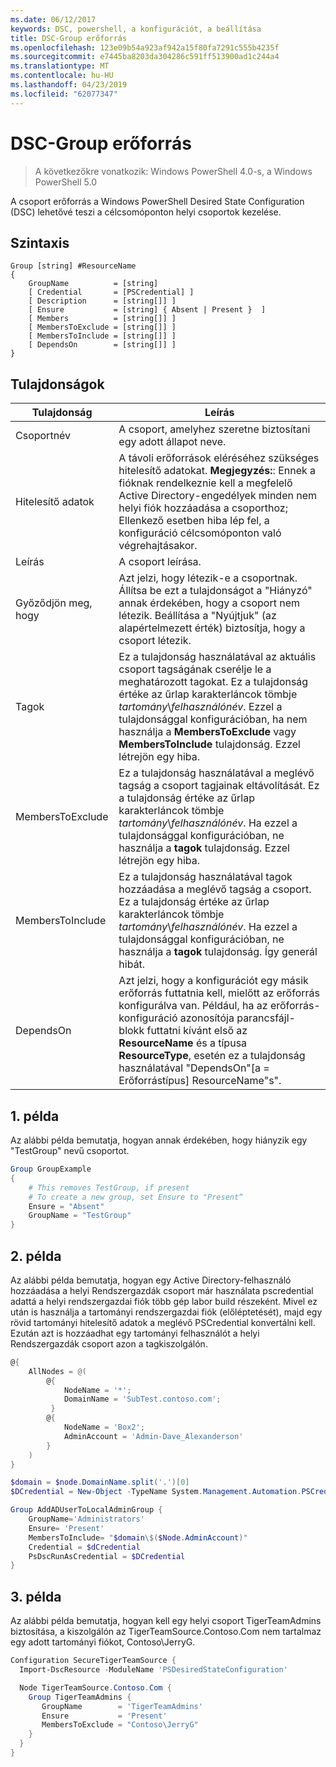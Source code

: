 ```yaml
---
ms.date: 06/12/2017
keywords: DSC, powershell, a konfigurációt, a beállítása
title: DSC-Group erőforrás
ms.openlocfilehash: 123e09b54a923af942a15f80fa7291c555b4235f
ms.sourcegitcommit: e7445ba8203da304286c591ff513900ad1c244a4
ms.translationtype: MT
ms.contentlocale: hu-HU
ms.lasthandoff: 04/23/2019
ms.locfileid: "62077347"
---
```

# <a name="dsc-group-resource"></a>DSC-Group erőforrás

> A következőkre vonatkozik: Windows PowerShell 4.0-s, a Windows PowerShell 5.0

A csoport erőforrás a Windows PowerShell Desired State Configuration (DSC) lehetővé teszi a célcsomóponton helyi csoportok kezelése.

## <a name="syntax"></a>Szintaxis

```
Group [string] #ResourceName
{
    GroupName          = [string]
    [ Credential       = [PSCredential] ]
    [ Description      = [string[]] ]
    [ Ensure           = [string] { Absent | Present }  ]
    [ Members          = [string[]] ]
    [ MembersToExclude = [string[]] ]
    [ MembersToInclude = [string[]] ]
    [ DependsOn        = [string[]] ]
}
```

## <a name="properties"></a>Tulajdonságok

|  Tulajdonság  |  Leírás   |
|---|---|
| Csoportnév| A csoport, amelyhez szeretne biztosítani egy adott állapot neve.|
| Hitelesítő adatok| A távoli erőforrások eléréséhez szükséges hitelesítő adatokat. **Megjegyzés:**: Ennek a fióknak rendelkeznie kell a megfelelő Active Directory-engedélyek minden nem helyi fiók hozzáadása a csoporthoz; Ellenkező esetben hiba lép fel, a konfiguráció célcsomóponton való végrehajtásakor.
| Leírás| A csoport leírása.|
| Győződjön meg, hogy| Azt jelzi, hogy létezik-e a csoportnak. Állítsa be ezt a tulajdonságot a "Hiányzó" annak érdekében, hogy a csoport nem létezik. Beállítása a "Nyújtjuk" (az alapértelmezett érték) biztosítja, hogy a csoport létezik.|
| Tagok| Ez a tulajdonság használatával az aktuális csoport tagságának cserélje le a meghatározott tagokat. Ez a tulajdonság értéke az űrlap karakterláncok tömbje *tartomány*\\*felhasználónév*. Ezzel a tulajdonsággal konfigurációban, ha nem használja a **MembersToExclude** vagy **MembersToInclude** tulajdonság. Ezzel létrejön egy hiba.|
| MembersToExclude| Ez a tulajdonság használatával a meglévő tagság a csoport tagjainak eltávolítását. Ez a tulajdonság értéke az űrlap karakterláncok tömbje *tartomány*\\*felhasználónév*. Ha ezzel a tulajdonsággal konfigurációban, ne használja a **tagok** tulajdonság. Ezzel létrejön egy hiba.|
| MembersToInclude| Ez a tulajdonság használatával tagok hozzáadása a meglévő tagság a csoport. Ez a tulajdonság értéke az űrlap karakterláncok tömbje *tartomány*\\*felhasználónév*. Ha ezzel a tulajdonsággal konfigurációban, ne használja a **tagok** tulajdonság. Így generál hibát.|
| DependsOn | Azt jelzi, hogy a konfigurációt egy másik erőforrás futtatnia kell, mielőtt az erőforrás konfigurálva van. Például, ha az erőforrás-konfiguráció azonosítója parancsfájl-blokk futtatni kívánt első az __ResourceName__ és a típusa __ResourceType__, esetén ez a tulajdonság használatával "DependsOn"[a = Erőforrástípus] ResourceName"s".|

## <a name="example-1"></a>1. példa

Az alábbi példa bemutatja, hogyan annak érdekében, hogy hiányzik egy "TestGroup" nevű csoportot.

```powershell
Group GroupExample
{
    # This removes TestGroup, if present
    # To create a new group, set Ensure to "Present“
    Ensure = "Absent"
    GroupName = "TestGroup"
}
```

## <a name="example-2"></a>2. példa

Az alábbi példa bemutatja, hogyan egy Active Directory-felhasználó hozzáadása a helyi Rendszergazdák csoport már használata pscredential adattá a helyi rendszergazdai fiók több gép labor build részeként.
Mivel ez után is használja a tartományi rendszergazdai fiók (előléptetését), majd egy rövid tartományi hitelesítő adatok a meglévő PSCredential konvertálni kell.
Ezután azt is hozzáadhat egy tartományi felhasználót a helyi Rendszergazdák csoport azon a tagkiszolgálón.

```powershell
@{
    AllNodes = @(
        @{
            NodeName = '*';
            DomainName = 'SubTest.contoso.com';
         }
        @{
            NodeName = 'Box2';
            AdminAccount = 'Admin-Dave_Alexanderson'
        }
    )
}

$domain = $node.DomainName.split('.')[0]
$DCredential = New-Object -TypeName System.Management.Automation.PSCredential -ArgumentList ("$domain\$($credential.Username)", $Credential.Password)

Group AddADUserToLocalAdminGroup {
    GroupName='Administrators'
    Ensure= 'Present'
    MembersToInclude= "$domain\$($Node.AdminAccount)"
    Credential = $dCredential
    PsDscRunAsCredential = $DCredential
}
```

## <a name="example-3"></a>3. példa

Az alábbi példa bemutatja, hogyan kell egy helyi csoport TigerTeamAdmins biztosítása, a kiszolgálón az TigerTeamSource.Contoso.Com nem tartalmaz egy adott tartományi fiókot, Contoso\JerryG.

```powershell
Configuration SecureTigerTeamSource {
  Import-DscResource -ModuleName 'PSDesiredStateConfiguration'

  Node TigerTeamSource.Contoso.Com {
    Group TigerTeamAdmins {
       GroupName        = 'TigerTeamAdmins'
       Ensure           = 'Present'
       MembersToExclude = "Contoso\JerryG"
    }
  }
}
```